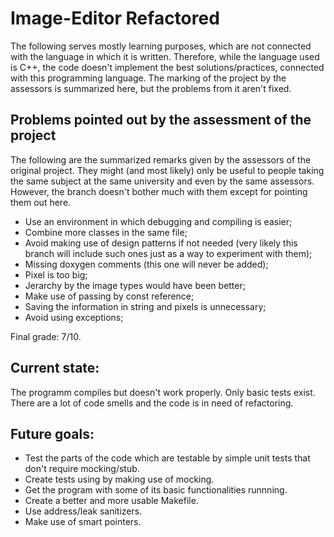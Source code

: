 # Image-Editor Refactored

The following serves mostly learning purposes, which are not connected with the language in which it is written. Therefore, while the language used is C++, the code doesn't implement the best solutions/practices, connected with this programming language. The marking of the project by the assessors is summarized here, but the problems from it aren't fixed.

## Problems pointed out by the assessment of the project
The following are the summarized remarks given by the assessors of the original project. They might (and most likely) only be useful to people taking the same subject at the same university and even by the same assessors. However, the branch doesn't bother much with them except for pointing them out here.
- Use an environment in which debugging and compiling is easier;
- Combine more classes in the same file;
- Avoid making use of design patterns if not needed (very likely this branch will include such ones just as a way to experiment with them);
- Missing doxygen comments (this one will never be added);
- Pixel is too big;
- Jerarchy by the image types would have been better;
- Make use of passing by const reference;
- Saving the information in string and pixels is unnecessary;
- Avoid using exceptions;

Final grade: 7/10.

## Current state:
The programm compiles but doesn't work properly. Only basic tests exist. There are a lot of code smells and the code is in need of refactoring.

## Future goals:
- Test the parts of the code which are testable by simple unit tests that don't require mocking/stub.
- Create tests using by making use of mocking.
- Get the program with some of its basic functionalities runnning.
- Create a better and more usable Makefile.
- Use address/leak sanitizers.
- Make use of smart pointers.